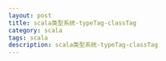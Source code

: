 ```yaml
---
layout: post
title: scala类型系统-typeTag-classTag
category: scala
tags: scala
description: scala类型系统-typeTag-classTag
---
```



